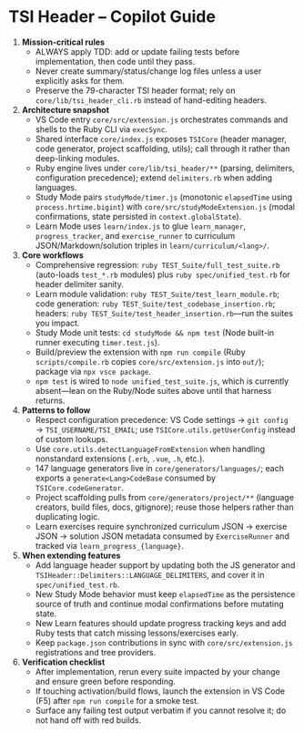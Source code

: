 # TSI Header – Copilot Guide
1. **Mission-critical rules**
	- ALWAYS apply TDD: add or update failing tests before implementation, then code until they pass.
	- Never create summary/status/change log files unless a user explicitly asks for them.
	- Preserve the 79-character TSI header format; rely on `core/lib/tsi_header_cli.rb` instead of hand-editing headers.
2. **Architecture snapshot**
	- VS Code entry `core/src/extension.js` orchestrates commands and shells to the Ruby CLI via `execSync`.
	- Shared interface `core/index.js` exposes `TSICore` (header manager, code generator, project scaffolding, utils); call through it rather than deep-linking modules.
	- Ruby engine lives under `core/lib/tsi_header/**` (parsing, delimiters, configuration precedence); extend `delimiters.rb` when adding languages.
	- Study Mode pairs `studyMode/timer.js` (monotonic `elapsedTime` using `process.hrtime.bigint`) with `core/src/studyModeExtension.js` (modal confirmations, state persisted in `context.globalState`).
	- Learn Mode uses `learn/index.js` to glue `learn_manager`, `progress_tracker`, and `exercise_runner` to curriculum JSON/Markdown/solution triples in `learn/curriculum/<lang>/`.
3. **Core workflows**
	- Comprehensive regression: `ruby TEST_Suite/full_test_suite.rb` (auto-loads `test_*.rb` modules) plus `ruby spec/unified_test.rb` for header delimiter sanity.
	- Learn module validation: `ruby TEST_Suite/test_learn_module.rb`; code generation: `ruby TEST_Suite/test_codebase_insertion.rb`; headers: `ruby TEST_Suite/test_header_insertion.rb`—run the suites you impact.
	- Study Mode unit tests: `cd studyMode && npm test` (Node built-in runner executing `timer.test.js`).
	- Build/preview the extension with `npm run compile` (Ruby `scripts/compile.rb` copies `core/src/extension.js` into `out/`); package via `npx vsce package`.
	- `npm test` is wired to `node unified_test_suite.js`, which is currently absent—lean on the Ruby/Node suites above until that harness returns.
4. **Patterns to follow**
	- Respect configuration precedence: VS Code settings → `git config` → `TSI_USERNAME/TSI_EMAIL`; use `TSICore.utils.getUserConfig` instead of custom lookups.
	- Use `core.utils.detectLanguageFromExtension` when handling nonstandard extensions (`.erb`, `.vue`, `.h`, etc.).
	- 147 language generators live in `core/generators/languages/`; each exports a `generate<Lang>CodeBase` consumed by `TSICore.codeGenerator`.
	- Project scaffolding pulls from `core/generators/project/**` (language creators, build files, docs, gitignore); reuse those helpers rather than duplicating logic.
	- Learn exercises require synchronized curriculum JSON → exercise JSON → solution JSON metadata consumed by `ExerciseRunner` and tracked via `learn_progress_{language}`.
5. **When extending features**
	- Add language header support by updating both the JS generator and `TSIHeader::Delimiters::LANGUAGE_DELIMITERS`, and cover it in `spec/unified_test.rb`.
	- New Study Mode behavior must keep `elapsedTime` as the persistence source of truth and continue modal confirmations before mutating state.
	- New Learn features should update progress tracking keys and add Ruby tests that catch missing lessons/exercises early.
	- Keep `package.json` contributions in sync with `core/src/extension.js` registrations and tree providers.
6. **Verification checklist**
	- After implementation, rerun every suite impacted by your change and ensure green before responding.
	- If touching activation/build flows, launch the extension in VS Code (F5) after `npm run compile` for a smoke test.
	- Surface any failing test output verbatim if you cannot resolve it; do not hand off with red builds.

